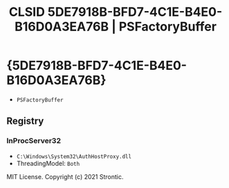 ﻿---
title: "CLSID 5DE7918B-BFD7-4C1E-B4E0-B16D0A3EA76B | PSFactoryBuffer"
excerpt: What is COM-Object CLSID 5DE7918B-BFD7-4C1E-B4E0-B16D0A3EA76B?
---

# {5DE7918B-BFD7-4C1E-B4E0-B16D0A3EA76B}

* `PSFactoryBuffer`

## Registry


### InProcServer32

* `C:\Windows\System32\AuthHostProxy.dll`
* ThreadingModel: `Both`

MIT License. Copyright (c) 2021 Strontic.


